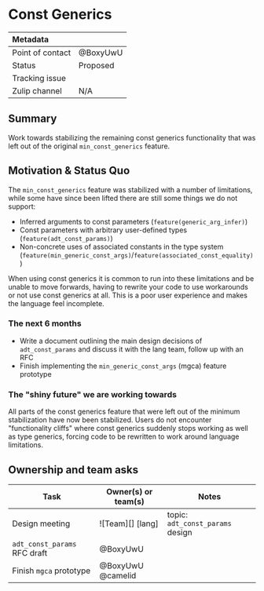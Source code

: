 # Const Generics

| Metadata         |             |
|:-----------------|-------------|
| Point of contact | @BoxyUwU    |
| Status           | Proposed    |
| Tracking issue   |             |
| Zulip channel    | N/A         |
## Summary

Work towards stabilizing the remaining const generics functionality that was left out of the original `min_const_generics` feature.

## Motivation & Status Quo

The `min_const_generics` feature was stabilized with a number of limitations, while some have since been lifted there are still some things we do not support:
- Inferred arguments to const parameters (`feature(generic_arg_infer)`)
- Const parameters with arbitrary user-defined types (`feature(adt_const_params)`)
- Non-concrete uses of associated constants in the type system (`feature(min_generic_const_args)`/`feature(associated_const_equality)`)

When using const generics it is common to run into these limitations and be unable to move forwards, having to rewrite your code to use workarounds or not use const generics at all. This is a poor user experience and makes the language feel incomplete.

### The next 6 months

- Write a document outlining the main design decisions of `adt_const_params` and discuss it with the lang team, follow up with an RFC
- Finish implementing the `min_generic_const_args` (mgca) feature prototype 

### The "shiny future" we are working towards

All parts of the const generics feature that were left out of the minimum stabilization have now been stabilized. Users do not encounter "functionality cliffs" where const generics
suddenly stops working as well as type generics, forcing code to be rewritten to work around language limitations.

## Ownership and team asks

| Task                              | Owner(s) or team(s) | Notes |
|-----------------------------------|---------------------|-------|
| Design meeting | ![Team][] [lang]              | topic: `adt_const_params` design  |
| `adt_const_params` RFC draft      | @BoxyUwU            |       |
| Finish `mgca` prototype           | @BoxyUwU @camelid   |       |
